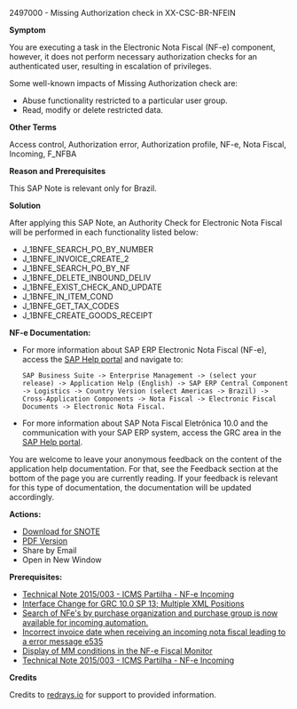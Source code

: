 2497000 - Missing Authorization check in XX-CSC-BR-NFEIN

**Symptom**

You are executing a task in the Electronic Nota Fiscal (NF-e) component, however, it does not perform necessary authorization checks for an authenticated user, resulting in escalation of privileges.

Some well-known impacts of Missing Authorization check are:

- Abuse functionality restricted to a particular user group.
- Read, modify or delete restricted data.

**Other Terms**

Access control, Authorization error, Authorization profile, NF-e, Nota Fiscal, Incoming, F_NFBA

**Reason and Prerequisites**

This SAP Note is relevant only for Brazil.

**Solution**

After applying this SAP Note, an Authority Check for Electronic Nota Fiscal will be performed in each functionality listed below:

- J_1BNFE_SEARCH_PO_BY_NUMBER
- J_1BNFE_INVOICE_CREATE_2
- J_1BNFE_SEARCH_PO_BY_NF
- J_1BNFE_DELETE_INBOUND_DELIV
- J_1BNFE_EXIST_CHECK_AND_UPDATE
- J_1BNFE_IN_ITEM_COND
- J_1BNFE_GET_TAX_CODES
- J_1BNFE_CREATE_GOODS_RECEIPT

**NF-e Documentation:**

- For more information about SAP ERP Electronic Nota Fiscal (NF-e), access the [SAP Help portal](http://help.sap.com/) and navigate to:
  
  `SAP Business Suite -> Enterprise Management -> (select your release) -> Application Help (English) -> SAP ERP Central Component -> Logistics -> Country Version (select Americas -> Brazil) -> Cross-Application Components -> Nota Fiscal -> Electronic Fiscal Documents -> Electronic Nota Fiscal.`

- For more information about SAP Nota Fiscal Eletrônica 10.0 and the communication with your SAP ERP system, access the GRC area in the [SAP Help portal](http://help.sap.com/grc).

You are welcome to leave your anonymous feedback on the content of the application help documentation. For that, see the Feedback section at the bottom of the page you are currently reading. If your feedback is relevant for this type of documentation, the documentation will be updated accordingly.

**Actions:**

- [Download for SNOTE](https://notesdownloads.sap.com/note/0040000000697372018)
- [PDF Version](https://userapps.support.sap.com/sap/support/sfm/notes/print/0002497000?language=en-US&token=F506A63E5BF2967B87E843A9A70836DD)
- Share by Email
- Open in New Window

**Prerequisites:**

- [Technical Note 2015/003 - ICMS Partilha - NF-e Incoming](https://me.sap.com/notes/2244706)
- [Interface Change for GRC 10.0 SP 13; Multiple XML Positions](https://me.sap.com/notes/1752688)
- [Search of NFe's by purchase organization and purchase group is now available for incoming automation.](https://me.sap.com/notes/2070131)
- [Incorrect invoice date when receiving an incoming nota fiscal leading to a error message e535](https://me.sap.com/notes/2080046)
- [Display of MM conditions in the NF-e Fiscal Monitor](https://me.sap.com/notes/2180751)
- [Technical Note 2015/003 - ICMS Partilha - NF-e Incoming](https://me.sap.com/notes/2252642)

**Credits**

Credits to [redrays.io](https://redrays.io) for support to provided information.